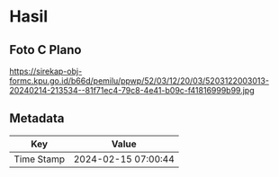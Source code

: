 # Hasil

## Foto C Plano

https://sirekap-obj-formc.kpu.go.id/b66d/pemilu/ppwp/52/03/12/20/03/5203122003013-20240214-213534--81f71ec4-79c8-4e41-b09c-f41816999b99.jpg


## Metadata

| Key        | Value               |
| ---------- | ------------------- |
| Time Stamp | 2024-02-15 07:00:44 |



